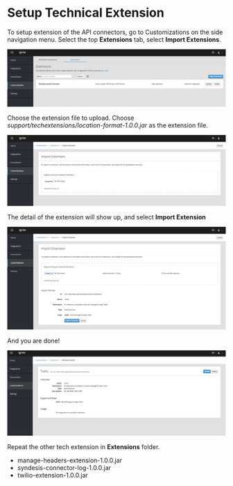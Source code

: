 # Setup Technical Extension


To setup extension of the API connectors, go to Customizations on the side navigation menu. Select the top **Extensions** tab, select **Import Extensions**.

![Setup Technical Extension](images/tech-extension0-01.png)

Choose the extension file to upload. Choose *support/techextensions/location-format-1.0.0.jar* as the extension file.

![Setup Technical Extension](images/tech-extension0-02.png)

The detail of the extension will show up, and select **Import Extension**

![Setup Technical Extension](images/tech-extension0-03.png)

And you are done! 

![Setup Technical Extension](images/tech-extension0-04.png)

Repeat the other tech extension in **Extensions** folder.

- manage-headers-extension-1.0.0.jar
- syndesis-connector-log-1.0.0.jar
- twilio-extension-1.0.0.jar

